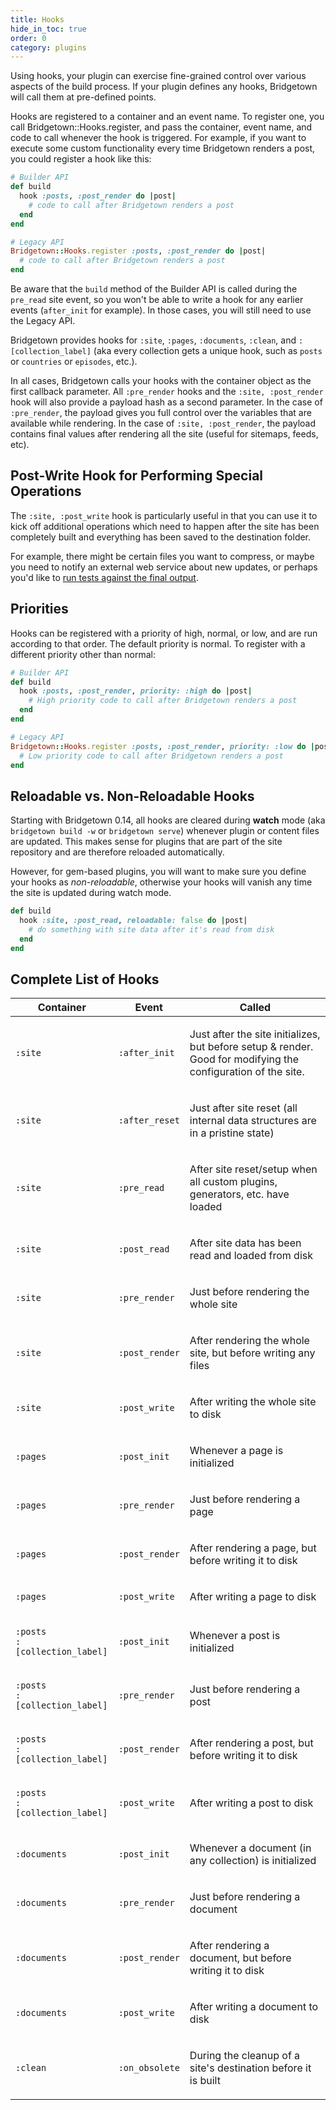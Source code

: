 ```yaml
---
title: Hooks
hide_in_toc: true
order: 0
category: plugins
---
```


Using hooks, your plugin can exercise fine-grained control over various aspects
of the build process. If your plugin defines any hooks, Bridgetown will call them
at pre-defined points.

Hooks are registered to a container and an event name. To register one, you
call Bridgetown::Hooks.register, and pass the container, event name, and code to
call whenever the hook is triggered. For example, if you want to execute some
custom functionality every time Bridgetown renders a post, you could register a
hook like this:

```ruby
# Builder API
def build
  hook :posts, :post_render do |post|
    # code to call after Bridgetown renders a post
  end
end
```

```ruby
# Legacy API
Bridgetown::Hooks.register :posts, :post_render do |post|
  # code to call after Bridgetown renders a post
end
```

Be aware that the `build` method of the Builder API is called during the `pre_read` site event, so you won't be able to write a hook for any earlier events (`after_init` for example). In those cases, you will still need to use the Legacy API.

Bridgetown provides hooks for `:site`, `:pages`, `:documents`, `:clean`, and `:[collection_label]` (aka every collection gets a unique hook, such as `posts` or `countries` or `episodes`, etc.).

In all cases, Bridgetown calls your hooks with the container object as the first callback
parameter. All `:pre_render` hooks and the `:site, :post_render` hook will also
provide a payload hash as a second parameter. In the case of `:pre_render`, the
payload gives you full control over the variables that are available while
rendering. In the case of `:site, :post_render`, the payload contains final
values after rendering all the site (useful for sitemaps, feeds, etc).

## Post-Write Hook for Performing Special Operations

The `:site, :post_write` hook is particularly useful in that you can use it to
kick off additional operations which need to happen after the site has been 
completely built and everything has been saved to the destination folder.

For example, there might be certain files you want to compress, or maybe you
need to notify an external web service about new updates, or perhaps you'd like
to [run tests against the final output](/docs/testing).

## Priorities

Hooks can be registered with a priority of high, normal, or low, and are run according to that order. The default priority is normal. To register with a different priority other than normal:

```ruby
# Builder API
def build
  hook :posts, :post_render, priority: :high do |post|
    # High priority code to call after Bridgetown renders a post
  end
end
```

```ruby
# Legacy API
Bridgetown::Hooks.register :posts, :post_render, priority: :low do |post|
  # Low priority code to call after Bridgetown renders a post
end
```

## Reloadable vs. Non-Reloadable Hooks

Starting with Bridgetown 0.14, all hooks are cleared during **watch** mode (aka `bridgetown build -w` or `bridgetown serve`) whenever plugin or content files are updated. This makes sense for plugins that are part of the site repository and are therefore reloaded automatically.

However, for gem-based plugins, you will want to make sure you define your hooks as _non-reloadable_, otherwise your hooks will vanish any time the site is updated during watch mode.

```ruby
def build
  hook :site, :post_read, reloadable: false do |post|
    # do something with site data after it's read from disk
  end
end
```

## Complete List of Hooks

<table class="settings biggest-output">
  <thead>
    <tr>
      <th>Container</th>
      <th>Event</th>
      <th>Called</th>
    </tr>
  </thead>
  <tbody>
    <tr>
      <td>
        <p><code>:site</code></p>
      </td>
      <td>
        <p><code>:after_init</code></p>
      </td>
      <td>
        <p>Just after the site initializes, but before setup & render. Good
        for modifying the configuration of the site.</p>
      </td>
    </tr>
    <tr>
      <td>
        <p><code>:site</code></p>
      </td>
      <td>
        <p><code>:after_reset</code></p>
      </td>
      <td>
        <p>Just after site reset (all internal data structures are in a pristine state)</p>
      </td>
    </tr>
    <tr>
      <td>
        <p><code>:site</code></p>
      </td>
      <td>
        <p><code>:pre_read</code></p>
      </td>
      <td>
        <p>After site reset/setup when all custom plugins, generators, etc. have loaded</p>
      </td>
    </tr>
    <tr>
      <td>
        <p><code>:site</code></p>
      </td>
      <td>
        <p><code>:post_read</code></p>
      </td>
      <td>
        <p>After site data has been read and loaded from disk</p>
      </td>
    </tr>
    <tr>
      <td>
        <p><code>:site</code></p>
      </td>
      <td>
        <p><code>:pre_render</code></p>
      </td>
      <td>
        <p>Just before rendering the whole site</p>
      </td>
    </tr>
    <tr>
      <td>
        <p><code>:site</code></p>
      </td>
      <td>
        <p><code>:post_render</code></p>
      </td>
      <td>
        <p>After rendering the whole site, but before writing any files</p>
      </td>
    </tr>
    <tr>
      <td>
        <p><code>:site</code></p>
      </td>
      <td>
        <p><code>:post_write</code></p>
      </td>
      <td>
        <p>After writing the whole site to disk</p>
      </td>
    </tr>
    <tr>
      <td>
        <p><code>:pages</code></p>
      </td>
      <td>
        <p><code>:post_init</code></p>
      </td>
      <td>
        <p>Whenever a page is initialized</p>
      </td>
    </tr>
    <tr>
      <td>
        <p><code>:pages</code></p>
      </td>
      <td>
        <p><code>:pre_render</code></p>
      </td>
      <td>
        <p>Just before rendering a page</p>
      </td>
    </tr>
    <tr>
      <td>
        <p><code>:pages</code></p>
      </td>
      <td>
        <p><code>:post_render</code></p>
      </td>
      <td>
        <p>After rendering a page, but before writing it to disk</p>
      </td>
    </tr>
    <tr>
      <td>
        <p><code>:pages</code></p>
      </td>
      <td>
        <p><code>:post_write</code></p>
      </td>
      <td>
        <p>After writing a page to disk</p>
      </td>
    </tr>
    <tr>
      <td>
        <p><code>:posts</code><br/><code>:[collection_label]</code></p>
      </td>
      <td>
        <p><code>:post_init</code></p>
      </td>
      <td>
        <p>Whenever a post is initialized</p>
      </td>
    </tr>
    <tr>
      <td>
        <p><code>:posts</code><br/><code>:[collection_label]</code></p>
      </td>
      <td>
        <p><code>:pre_render</code></p>
      </td>
      <td>
        <p>Just before rendering a post</p>
      </td>
    </tr>
    <tr>
      <td>
        <p><code>:posts</code><br/><code>:[collection_label]</code></p>
      </td>
      <td>
        <p><code>:post_render</code></p>
      </td>
      <td>
        <p>After rendering a post, but before writing it to disk</p>
      </td>
    </tr>
    <tr>
      <td>
        <p><code>:posts</code><br/><code>:[collection_label]</code></p>
      </td>
      <td>
        <p><code>:post_write</code></p>
      </td>
      <td>
        <p>After writing a post to disk</p>
      </td>
    </tr>
    <tr>
      <td>
        <p><code>:documents</code></p>
      </td>
      <td>
        <p><code>:post_init</code></p>
      </td>
      <td>
        <p>Whenever a document (in any collection) is initialized</p>
      </td>
    </tr>
    <tr>
      <td>
        <p><code>:documents</code></p>
      </td>
      <td>
        <p><code>:pre_render</code></p>
      </td>
      <td>
        <p>Just before rendering a document</p>
      </td>
    </tr>
    <tr>
      <td>
        <p><code>:documents</code></p>
      </td>
      <td>
        <p><code>:post_render</code></p>
      </td>
      <td>
        <p>After rendering a document, but before writing it to disk</p>
      </td>
    </tr>
    <tr>
      <td>
        <p><code>:documents</code></p>
      </td>
      <td>
        <p><code>:post_write</code></p>
      </td>
      <td>
        <p>After writing a document to disk</p>
      </td>
    </tr>
    <tr>
      <td>
        <p><code>:clean</code></p>
      </td>
      <td>
        <p><code>:on_obsolete</code></p>
      </td>
      <td>
        <p>During the cleanup of a site's destination before it is built</p>
      </td>
    </tr>
  </tbody>
</table>
